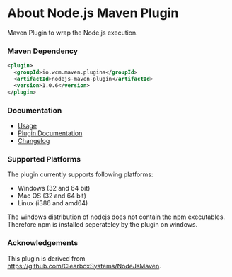 About Node.js Maven Plugin
==========================

Maven Plugin to wrap the Node.js execution.


### Maven Dependency

```xml
<plugin>
  <groupId>io.wcm.maven.plugins</groupId>
  <artifactId>nodejs-maven-plugin</artifactId>
  <version>1.0.6</version>
</plugin>
```

### Documentation

* [Usage][usage]
* [Plugin Documentation][plugindocs]
* [Changelog][changelog]


### Supported Platforms

The plugin currently supports following platforms:

* Windows (32 and 64 bit)
* Mac OS (32 and 64 bit)
* Linux (i386 and amd64)

The windows distribution of nodejs does not contain the npm executables. Therefore npm is installed seperateley by the plugin on windows.


### Acknowledgements

This plugin is derived from https://github.com/ClearboxSystems/NodeJsMaven.



[usage]: usage.html
[plugindocs]: plugin-info.html
[changelog]: changes-report.html

